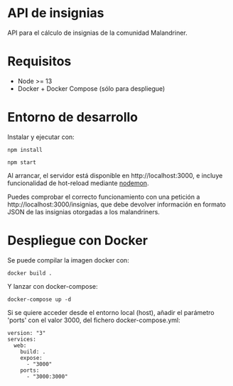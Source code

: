 # API de insignias

API para el cálculo de insignias de la comunidad Malandriner.

# Requisitos

* Node >= 13
* Docker + Docker Compose (sólo para despliegue)

# Entorno de desarrollo

Instalar y ejecutar con:

```
npm install

npm start
```

Al arrancar, el servidor está disponible en http://localhost:3000, e incluye funcionalidad de hot-reload mediante [nodemon](https://github.com/remy/nodemon).

Puedes comprobar el correcto funcionamiento con una petición a http://localhost:3000/insignias, que debe devolver información en formato JSON de las insignias otorgadas a los malandriners.

# Despliegue con Docker

Se puede compilar la imagen docker con:

```
docker build .
```

Y lanzar con docker-compose:

```
docker-compose up -d
```

Si se quiere acceder desde el entorno local (host), añadir el parámetro 'ports' con el valor 3000, del fichero docker-compose.yml:

```
version: "3"
services:
  web:
    build: .
    expose:
      - "3000"
    ports:
      - "3000:3000"
```